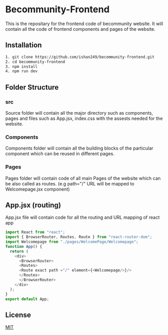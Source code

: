 # Becommunity-Frontend

This is the repositary for the frontend code of becommunity website. It will contain all the code of frontend components and pages of the website.
## Installation

```bash
1. git clone https://github.com/ishan249/becommunity-frontend.git
2. cd becommunity-frontend
3. npm install 
4. npm run dev
```


## Folder Structure
### src
Source folder will contain all the major directory such as components, pages and files such as App.jsx, index.css with the  assests needed for the website.
### Components
Components folder will contain all the building blocks of the particular component which can be reused in different pages.

### Pages
Pages folder will contain code of all main Pages of the website which can be also called as routes. (e.g path="/" URL will be mapped to Welcomepage.jsx component)


## App.jsx (routing)
App.jsx file will contain code for all the routing and URL mapping of react app
```javascript
import React from "react";
import { BrowserRouter, Routes, Route } from "react-router-dom";
import Welcomepage from "./pages/WelcomePage/Welcomepage";
function App() {
  return (
    <div>
      <BrowserRouter>
      <Routes>
      <Route exact path ="/" element={<Welcomepage/>}/>
      </Routes>
      </BrowserRouter>
    </div>
  );
}
export default App;

```

## License

[MIT](https://github.com/ishan249/becommunity-frontend/blob/master/LICENSE)
